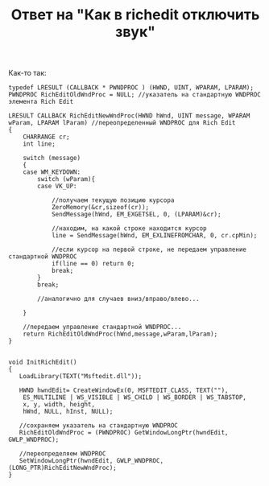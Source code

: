 ﻿---
title: "Ответ на \"Как в richedit отключить звук\""
se.owner.user_id: 240512
se.owner.display_name: "MSDN.WhiteKnight"
se.owner.link: "https://ru.stackoverflow.com/users/240512/msdn-whiteknight"
se.answer_id: 934445
se.question_id: 932906
se.post_type: answer
se.is_accepted: True
---
<p>Как-то так:</p>

<pre><code>typedef LRESULT (CALLBACK * PWNDPROC ) (HWND, UINT, WPARAM, LPARAM); 
PWNDPROC RichEditOldWndProc = NULL; //указатель на стандартную WNDPROC элемента Rich Edit

LRESULT CALLBACK RichEditNewWndProc(HWND hWnd, UINT message, WPARAM wParam, LPARAM lParam) //переопределенный WNDPROC для Rich Edit
{   
    CHARRANGE cr;
    int line;

    switch (message)
    {
    case WM_KEYDOWN:
        switch (wParam){
        case VK_UP:

            //получаем текущую позицию курсора 
            ZeroMemory(&amp;cr,sizeof(cr));
            SendMessage(hWnd, EM_EXGETSEL, 0, (LPARAM)&amp;cr);

            //находим, на какой строке находится курсор
            line = SendMessage(hWnd, EM_EXLINEFROMCHAR, 0, cr.cpMin);

            //если курсор на первой строке, не передаем управление стандартной WNDPROC
            if(line == 0) return 0;
            break;                      
        }
        break;  

        //аналогично для случаев вниз/вправо/влево...

    }

    //передаем управление стандартной WNDPROC...
    return RichEditOldWndProc(hWnd,message,wParam,lParam);
}


void InitRichEdit()
{  
   LoadLibrary(TEXT("Msftedit.dll"));

   HWND hwndEdit= CreateWindowEx(0, MSFTEDIT_CLASS, TEXT(""),
    ES_MULTILINE | WS_VISIBLE | WS_CHILD | WS_BORDER | WS_TABSTOP, 
    x, y, width, height, 
    hWnd, NULL, hInst, NULL);

   //сохраняем указатель на стандартную WNDPROC
   RichEditOldWndProc = (PWNDPROC) GetWindowLongPtr(hwndEdit, GWLP_WNDPROC);

   //переопределяем WNDPROC
   SetWindowLongPtr(hwndEdit, GWLP_WNDPROC, (LONG_PTR)RichEditNewWndProc);
}
</code></pre>
